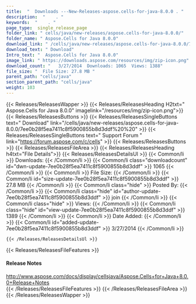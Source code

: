 ```yaml
---
title:  "  Downloads ---New-Releases-aspose.cells-for-java-8.0.0 . " 
description:  "    . " 
keywords:  "    . " 
page_type:  single_release_page
folder_link: " cells/java/new-releases/aspose.cells-for-java-8.0.0/"
folder_name: " Aspose.Cells for Java 8.0.0"
download_link: " /cells/java/new-releases/aspose.cells-for-java-8.0.0/7ee0b28f5ea7411c8f5900855b8d3ddf"
download_text: " Download"
Intro_text: "  Aspose.Cells for Java 8.0.0"
image_link: " https://downloads.aspose.com/resources/img/zip-icon.png"
download_count: "   3/27/2014  Downloads: 1065  Views: 1388"
file_size: "  File Size: 27.8 MB "
parent_path: "cells/java"
section_parent_path: "cells/java"
weight: 103 
---
```


{{< Releases/ReleasesWapper >}}
  {{< Releases/ReleasesHeading H2txt=" Aspose.Cells for Java 8.0.0" imagelink="/resources/img/zip-icon.png">}}
  {{< Releases/ReleasesButtons >}}
    {{< Releases/ReleasesSingleButtons text=" Download" link="/cells/java/new-releases/aspose.cells-for-java-8.0.0/7ee0b28f5ea7411c8f5900855b8d3ddf%20%20" >}}
    {{< Releases/ReleasesSingleButtons text=" Support Forum " link="https://forum.aspose.com/c/cells" >}}
  {{< Releases/ReleasesButtons >}}
  {{< Releases/ReleasesFileArea >}}
    {{< Releases/ReleasesHeading h4txt="File Details">}}
    {{< Releases/ReleasesDetailsUl >}}
            {{< Common/li  >}} Downloads: {{< /Common/li >}} 
      {{< Common/li class="downloadcount" id="dwn-update-7ee0b28f5ea7411c8f5900855b8d3ddf" >}} 1065 {{< /Common/li >}} 
      {{< Common/li  >}} File Size: {{< /Common/li >}} 
      {{< Common/li id="size-update-7ee0b28f5ea7411c8f5900855b8d3ddf" >}} 27.8 MB {{< /Common/li >}} 
      {{< Common/li  class="hide" >}} Posted By: {{< /Common/li >}} 
      {{< Common/li class="hide" id="author-update-7ee0b28f5ea7411c8f5900855b8d3ddf" >}} join {{< /Common/li >}} 
      {{< Common/li class="hide"  >}} Views: {{< /Common/li >}} 
      {{< Common/li class="hide" id="view-update-7ee0b28f5ea7411c8f5900855b8d3ddf" >}} 1389 {{< /Common/li >}} 
      {{< Common/li  >}} Date Added: {{< /Common/li >}} 
      {{< Common/li id="added-update-7ee0b28f5ea7411c8f5900855b8d3ddf" >}} 3/27/2014 {{< /Common/li >}} 

    {{< /Releases/ReleasesDetailsUl >}}

  {{< Releases/ReleasesFileFeatures >}}
      <h4>Release Notes</h4><div><a href="http://www.aspose.com/docs/display/cellsjava/Aspose.Cells+for+Java+8.0.0+Release+Notes">http://www.aspose.com/docs/display/cellsjava/Aspose.Cells+for+Java+8.0.0+Release+Notes</a></div>
  {{< /Releases/ReleasesFileFeatures >}}
 {{< /Releases/ReleasesFileArea >}}
{{< /Releases/ReleasesWapper >}}


